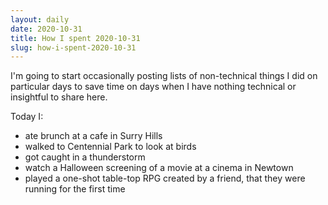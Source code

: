 ```yaml
---
layout: daily
date: 2020-10-31
title: How I spent 2020-10-31
slug: how-i-spent-2020-10-31
---
```


I'm going to start occasionally posting lists of non-technical things I did on particular days
to save time on days when I have nothing technical or insightful to share here.

Today I:
 - ate brunch at a cafe in Surry Hills
 - walked to Centennial Park to look at birds
 - got caught in a thunderstorm
 - watch a Halloween screening of a movie at a cinema in Newtown
 - played a one-shot table-top RPG created by a friend, that they were running for the first time
